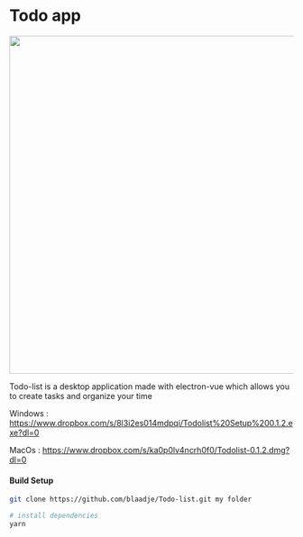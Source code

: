 # Todo app

<img src="https://github.com/blaadje/Todo-list/raw/master/presentation.jpg " width="600" />

Todo-list is a desktop application made with electron-vue which allows you to create tasks and organize your time

Windows : https://www.dropbox.com/s/8l3i2es014mdpqi/Todolist%20Setup%200.1.2.exe?dl=0

MacOs : https://www.dropbox.com/s/ka0p0lv4ncrh0f0/Todolist-0.1.2.dmg?dl=0

#### Build Setup

``` bash
git clone https://github.com/blaadje/Todo-list.git my folder

# install dependencies
yarn

```

